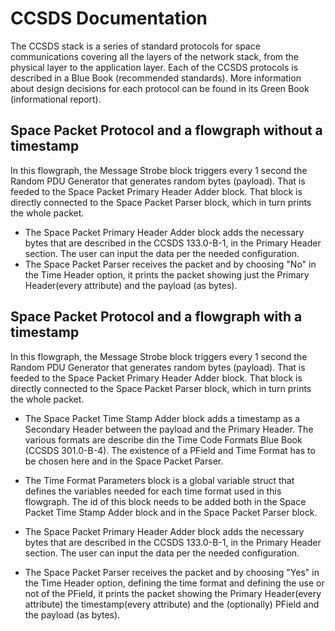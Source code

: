 # CCSDS Documentation
The CCSDS stack is a series of standard protocols for space communications covering all
the layers of the network stack, from the physical layer to the application layer. Each of the
CCSDS protocols is described in a Blue Book (recommended standards). More
information about design decisions for each protocol can be found in its Green Book
(informational report).

## Space Packet Protocol and a flowgraph without a timestamp
In this flowgraph, the Message Strobe block triggers every 1 second the Random PDU Generator that generates random bytes (payload). That is feeded to the Space Packet Primary Header Adder block.
That block is directly connected to the Space Packet Parser block, which in turn prints the whole packet.

* The Space Packet Primary Header Adder block adds the necessary bytes that are described in the CCSDS 133.0-B-1, in the Primary Header section. The user can input the data per the needed configuration.
* The Space Packet Parser receives the packet and by choosing "No" in the Time Header option, it prints the packet showing just the Primary Header(every attribute) and the payload (as bytes).

## Space Packet Protocol and a flowgraph with a timestamp
In this flowgraph, the Message Strobe block triggers every 1 second the Random PDU Generator that generates random bytes (payload). That is feeded to the Space Packet Primary Header Adder block.
That block is directly connected to the Space Packet Parser block, which in turn prints the whole packet.

* The Space Packet Time Stamp Adder block adds a timestamp as a Secondary Header between the payload and the Primary Header. The various formats are describe din the Time Code Formats Blue Book (CCSDS 301.0-B-4). The existence of a PField and Time Format has to be chosen here and in the Space Packet Parser.

* The Time Format Parameters block is a global variable struct that defines the variables needed for each time format used in this flowgraph. The id of this block needs to be added both in the Space Packet Time Stamp Adder block and in the Space Packet Parser block.

* The Space Packet Primary Header Adder block adds the necessary bytes that are described in the CCSDS 133.0-B-1, in the Primary Header section. The user can input the data per the needed configuration.

* The Space Packet Parser receives the packet and by choosing "Yes" in the Time Header option, defining the time format and defining the use or not of the PField, it prints the packet showing the Primary Header(every attribute) the timestamp(every attribute) and the (optionally) PField and the payload (as bytes).
